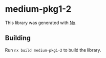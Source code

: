 # medium-pkg1-2

This library was generated with [Nx](https://nx.dev).

## Building

Run `nx build medium-pkg1-2` to build the library.
